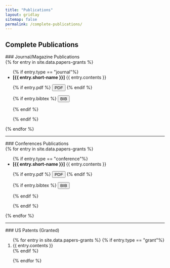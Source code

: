 ```yaml
---
title: "Publications"
layout: gridlay
sitemap: false
permalink: /complete-publications/
---
```


<style>
.jumbotron{
    padding:3%;
    padding-bottom:10px;
    padding-top:10px;
    margin-top:10px;
    margin-bottom:30px;
}
pre{
    white-space: pre-wrap;  
    white-space: -moz-pre-wrap; 
    white-space: -pre-wrap; 
    white-space: -o-pre-wrap; 
    word-wrap: break-word; 
    width:100%; overflow-x:auto;
}
</style>




<!-- Start -->

## Complete Publications

<div class="container">
### Journal/Magazine Publications
<div style="display: inline-block">
{% for entry in site.data.papers-grants %}
<ul>
{% if entry.type == "journal"%}
<li><b>[{{ entry.short-name }}]</b> {{ entry.contents }}</li> 

{% if entry.pdf %}
<a href="{{ site.url }}{{ site.baseurl }}/papers/{{ entry.pdf }}" target="_blank"><button class="btn btn-success btn-xs">PDF</button></a>
{% endif %}

{% if entry.bibtex %}
<button class="btn btn-warning btn-xs"  onclick="toggleBib{{entry.title}}()">BIB</button>

<div class="jumbotron" id="a{{entry.title}}" style="display: none; background-color:#fff; border-radius:5px; padding:10px; background-color:#eef">
<pre>{{ entry.bibtex }}</pre> </div>

<script>
function toggleBib{{entry.title}}(parameter) {
    var x= document.getElementById('a{{entry.title}}');
    if (x.style.display === 'none') {
        x.style.display = 'block';
    } else {
        x.style.display = 'none';
    }
}
</script>
{% endif %}

{% endif %}
</ul>
{% endfor %}

</div>
</div>

--- 

<div class="container">
### Conferences Publications
<div style="display: inline-block">
{% for entry in site.data.papers-grants %}
<ul>
{% if entry.type == "conference"%}
<li><b>[{{ entry.short-name }}]</b> {{ entry.contents }}</li> 

{% if entry.pdf %}
<a href="{{ site.url }}{{ site.baseurl }}/papers/{{ entry.pdf }}" target="_blank"><button class="btn btn-success btn-xs">PDF</button></a>
{% endif %}

{% if entry.bibtex %}
<button class="btn btn-warning btn-xs"  onclick="toggleBib{{entry.title}}()">BIB</button>

<div class="jumbotron" id="a{{entry.title}}" style="display: none; background-color:#fff; border-radius:5px; padding:10px; background-color:#eef">
<pre>{{ entry.bibtex }}</pre> </div>

<script>
function toggleBib{{entry.title}}(parameter) {
    var x= document.getElementById('a{{entry.title}}');
    if (x.style.display === 'none') {
        x.style.display = 'block';
    } else {
        x.style.display = 'none';
    }
}
</script>
{% endif %}

{% endif %}
</ul>
{% endfor %}

</div>
</div>

---



<div class="container">
### US Patents (Granted)
<div style="display: inline-block">
<ol>
{% for entry in site.data.papers-grants %}
{% if entry.type == "grant"%}
<li>{{ entry.contents }}</li> 
{% endif %}

{% endfor %}
</ol>
</div>
</div>

